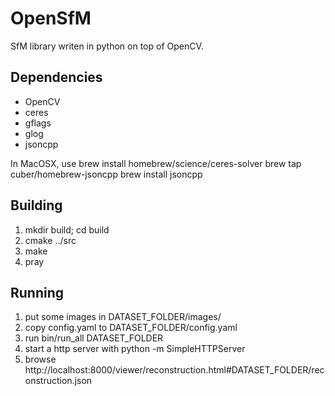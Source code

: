 
OpenSfM
=======

SfM library writen in python on top of OpenCV.

Dependencies
------------
* OpenCV
* ceres
* gflags
* glog
* jsoncpp

In MacOSX, use
  brew install homebrew/science/ceres-solver
  brew tap cuber/homebrew-jsoncpp
  brew install jsoncpp


Building
--------
1. mkdir build; cd build
2. cmake ../src
3. make
4. pray


Running
-------
1. put some images in DATASET_FOLDER/images/
2. copy config.yaml to DATASET_FOLDER/config.yaml
3. run bin/run_all DATASET_FOLDER
4. start a http server with python -m SimpleHTTPServer
5. browse http://localhost:8000/viewer/reconstruction.html#DATASET_FOLDER/reconstruction.json
